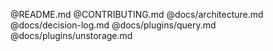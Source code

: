 @README.md
@CONTRIBUTING.md
@docs/architecture.md
@docs/decision-log.md
@docs/plugins/query.md
@docs/plugins/unstorage.md
